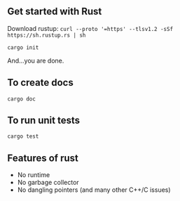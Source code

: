 ## Get started with Rust

Download rustup: `curl --proto '=https' --tlsv1.2 -sSf https://sh.rustup.rs | sh`

`cargo init`

And...you are done.

## To create docs

`cargo doc`

## To run unit tests

`cargo test`

## Features of rust

* No runtime
* No garbage collector
* No dangling pointers (and many other C++/C issues)
